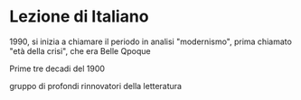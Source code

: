 # Lezione di Italiano

1990, si inizia a chiamare il periodo in analisi "modernismo", prima chiamato "età della crisi", che era Belle Qpoque

Prime tre decadi del 1900

gruppo di profondi rinnovatori della letteratura
<!--stackedit_data:
eyJoaXN0b3J5IjpbMTkxNjU1MzM2MF19
-->